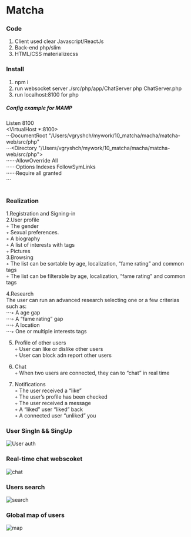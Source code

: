 # Matcha

### Code
1. Client used clear Javascript/ReactJs
2. Back-end php/slim
3. HTML/CSS materializecss

### Install
1. npm i 
2. run websocket server ./src/php/app/ChatServer php ChatServer.php
3. run localhost:8100 for php
##### Config example for MAMP
Listen 8100<br/>
<VirtualHost *:8100><br/>
⋅⋅⋅DocumentRoot "/Users/vgryshch/mywork/10_matcha/macha/matcha-web/src/php"<br/>
⋅⋅⋅<Directory "/Users/vgryshch/mywork/10_matcha/macha/matcha-web/src/php"><br/>
⋅⋅⋅⋅⋅⋅AllowOverride All<br/>
⋅⋅⋅⋅⋅⋅Options Indexes FollowSymLinks<br/>
⋅⋅⋅⋅⋅⋅Require all granted<br/>
⋅⋅⋅</Directory><br/>
</VirtualHost><br/>

### Realization
1.Registration and Signing-in <br/>
2.User profile <br/>
◦ The gender <br/>
◦ Sexual preferences. <br/>
◦ A biography <br/>
◦ A list of interests with tags <br/>
◦ Pictures <br/>
3.Browsing <br/>
◦ The list can be sortable by age, localization, “fame rating” and common tags<br/>
◦ The list can be filterable by age, localization, “fame rating” and common tags<br/>

4.Research <br/>
The user can  run an advanced research selecting one or a few criterias such
as: <br/>
⋅⋅⋅◦ A age gap<br/>
⋅⋅⋅◦ A “fame rating” gap<br/>
⋅⋅⋅◦ A location<br/>
⋅⋅⋅◦ One or multiple interests tags<br/>

5. Profile of other users <br/>
◦ User can like or dislike other users <br/>
◦ User can block adn report other users <br/>

6. Chat <br/>
◦ When two users are connected, they can to “chat” in real time<br/>

7. Notifications <br/>
◦ The user received a “like”<br/>
◦ The user’s profile has been checked<br/>
◦ The user received a message<br/>
◦ A “liked” user “liked” back<br/>
◦ A connected user “unliked” you<br/>

### User SingIn && SingUp
![User auth](http://g.recordit.co/09Vso5agha.gif)

### Real-time chat webscoket
![chat](https://media.giphy.com/media/X7hOTHPSUzyf3hlqRu/giphy.gif)

### Users search
![search](https://media.giphy.com/media/1inplzYExMY5K81Fhy/giphy.gif)

### Global map of users
![map](https://media.giphy.com/media/vgzADvCV3VVkaSJaqL/giphy.gif)

